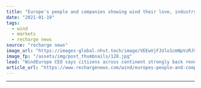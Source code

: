 ```yaml
---
title: "Europe's people and companies showing wind their love, industry chief tells Davos event"
date: "2021-01-19"
tags: 
  - wind
  - markets
  - recharge news
source: "recharge news"
image_url: "https://images-global.nhst.tech/image/VEEwVjFJUlo1cmNpVzRJV1NjdlFsMW1OU2FQTFMzSHNuT2tsd0MvOS9qbz0=/nhst/binary/f640c43d5feab75f01aed77f24176bc1"
image_fp: "/assets/img/post_thumbnails/128.jpg"
lead: "WindEurope CEO says citizens across continent strongly back renewable source while corporations 'knocking on door' for power deals"
article_url: "https://www.rechargenews.com/wind/europes-people-and-companies-showing-wind-their-love-industry-chief-tells-davos-event/2-1-947569"
---
```


---
